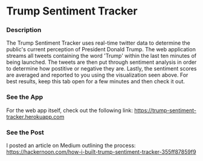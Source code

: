 # Trump Sentiment Tracker

### Description
The Trump Sentiment Tracker uses real-time twitter data to determine the public's current perception of President Donald Trump. The web application streams all tweets containing the word 'Trump' within the last ten minutes of being launched. The tweets are then put through sentiment analysis in order to determine how postitive or negative they are. Lastly, the sentiment scores are averaged and reported to you using the visualization seen above. For best results, keep this tab open for a few minutes and then check it out.

### See the App
For the web app itself, check out the following link: https://trump-sentiment-tracker.herokuapp.com

### See the Post
I posted an article on Medium outlining the process: https://hackernoon.com/how-i-built-trump-sentiment-tracker-355ff87859f9
